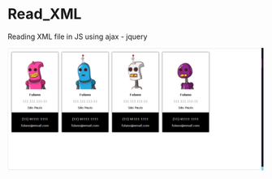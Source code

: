 # Read_XML
Reading XML file in JS using ajax - jquery

![Imagem resultado de exemplo](css/xml_card.png)
